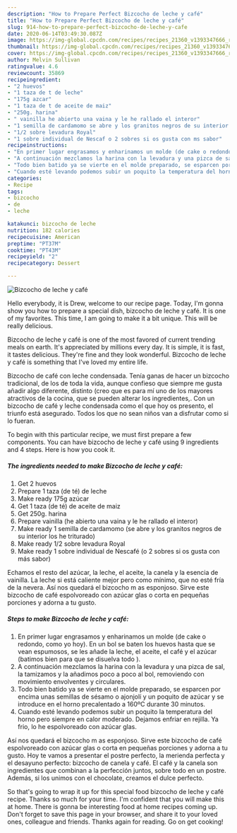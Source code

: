 ```yaml
---
description: "How to Prepare Perfect Bizcocho de leche y café"
title: "How to Prepare Perfect Bizcocho de leche y café"
slug: 914-how-to-prepare-perfect-bizcocho-de-leche-y-cafe
date: 2020-06-14T03:49:30.087Z
image: https://img-global.cpcdn.com/recipes/recipes_21360_v1393347666_receta_foto_00021360/751x532cq70/bizcocho-de-leche-y-cafe-foto-principal.jpg
thumbnail: https://img-global.cpcdn.com/recipes/recipes_21360_v1393347666_receta_foto_00021360/751x532cq70/bizcocho-de-leche-y-cafe-foto-principal.jpg
cover: https://img-global.cpcdn.com/recipes/recipes_21360_v1393347666_receta_foto_00021360/751x532cq70/bizcocho-de-leche-y-cafe-foto-principal.jpg
author: Melvin Sullivan
ratingvalue: 4.6
reviewcount: 35869
recipeingredient:
- "2 huevos"
- "1 taza de t de leche"
- "175g azcar"
- "1 taza de t de aceite de maiz"
- "250g. harina"
- " vainilla he abierto una vaina y le he rallado el interor"
- "1 semilla de cardamomo se abre y los granitos negros de su interior los he triturado"
- "1/2 sobre levadura Royal"
- "1 sobre individual de Nescaf o 2 sobres si os gusta con ms sabor"
recipeinstructions:
- "En primer lugar engrasamos y enharinamos un molde (de cake o redondo, como yo hoy). En un bol se baten los huevos hasta que se vean espumosos, se les añade la leche, el aceite, el café y el azúcar (batimos bien para que se disuelva todo )."
- "A continuación mezclamos la harina con la levadura y una pizca de sal, la tamizamos y la añadimos poco a poco al bol, removiendo con movimiento envolventes y circulares."
- "Todo bien batido ya se vierte en el molde preparado, se esparcen por encima unas semillas de sésamo o ajonjolí y un poquito de azúcar y se introduce en el horno precalentado a 160ºC durante 30 minutos."
- "Cuando esté levando podemos subir un poquito la temperatura del horno pero siempre en calor moderado. Dejamos enfriar en rejilla. Ya frio, lo he espolvoreado con azúcar glas."
categories:
- Recipe
tags:
- bizcocho
- de
- leche

katakunci: bizcocho de leche 
nutrition: 182 calories
recipecuisine: American
preptime: "PT37M"
cooktime: "PT43M"
recipeyield: "2"
recipecategory: Dessert

---
```



![Bizcocho de leche y café](https://img-global.cpcdn.com/recipes/recipes_21360_v1393347666_receta_foto_00021360/751x532cq70/bizcocho-de-leche-y-cafe-foto-principal.jpg)

Hello everybody, it is Drew, welcome to our recipe page. Today, I'm gonna show you how to prepare a special dish, bizcocho de leche y café. It is one of my favorites. This time, I am going to make it a bit unique. This will be really delicious.

Bizcocho de leche y café is one of the most favored of current trending meals on earth. It's appreciated by millions every day. It is simple, it is fast, it tastes delicious. They're fine and they look wonderful. Bizcocho de leche y café is something that I've loved my entire life.

Bizcocho de café con leche condensada. Tenía ganas de hacer un bizcocho tradicional, de los de toda la vida, aunque confieso que siempre me gusta añadir algo diferente, distinto (creo que es para mí uno de los mayores atractivos de la cocina, que se pueden alterar los ingredientes,. Con un bizcocho de café y leche condensada como el que hoy os presento, el triunfo está asegurado. Todos los que no sean niños van a disfrutar como si lo fueran.


To begin with this particular recipe, we must first prepare a few components. You can have bizcocho de leche y café using 9 ingredients and 4 steps. Here is how you cook it.

<!--inarticleads1-->

##### The ingredients needed to make Bizcocho de leche y café:

1. Get 2 huevos
1. Prepare 1 taza (de té) de leche
1. Make ready 175g azúcar
1. Get 1 taza (de té) de aceite de maiz
1. Get 250g. harina
1. Prepare  vainilla (he abierto una vaina y le he rallado el interor)
1. Make ready 1 semilla de cardamomo (se abre y los granitos negros de su interior los he triturado)
1. Make ready 1/2 sobre levadura Royal
1. Make ready 1 sobre individual de Nescafé (o 2 sobres si os gusta con más sabor)


Echamos el resto del azúcar, la leche, el aceite, la canela y la esencia de vainilla. La leche si está caliente mejor pero como mínimo, que no esté fría de la nevera. Así nos quedará el bizcocho m as esponjoso. Sirve este bizcocho de café espolvoreado con azúcar glas o corta en pequeñas porciones y adorna a tu gusto. 

<!--inarticleads2-->

##### Steps to make Bizcocho de leche y café:

1. En primer lugar engrasamos y enharinamos un molde (de cake o redondo, como yo hoy). En un bol se baten los huevos hasta que se vean espumosos, se les añade la leche, el aceite, el café y el azúcar (batimos bien para que se disuelva todo ).
1. A continuación mezclamos la harina con la levadura y una pizca de sal, la tamizamos y la añadimos poco a poco al bol, removiendo con movimiento envolventes y circulares.
1. Todo bien batido ya se vierte en el molde preparado, se esparcen por encima unas semillas de sésamo o ajonjolí y un poquito de azúcar y se introduce en el horno precalentado a 160ºC durante 30 minutos.
1. Cuando esté levando podemos subir un poquito la temperatura del horno pero siempre en calor moderado. Dejamos enfriar en rejilla. Ya frio, lo he espolvoreado con azúcar glas.


Así nos quedará el bizcocho m as esponjoso. Sirve este bizcocho de café espolvoreado con azúcar glas o corta en pequeñas porciones y adorna a tu gusto. Hoy te vamos a presentar el postre perfecto, la merienda perfecta y el desayuno perfecto: bizcocho de canela y café. El café y la canela son ingredientes que combinan a la perfección juntos, sobre todo en un postre. Además, si los unimos con el chocolate, creamos el dulce perfecto. 

So that's going to wrap it up for this special food bizcocho de leche y café recipe. Thanks so much for your time. I'm confident that you will make this at home. There is gonna be interesting food at home recipes coming up. Don't forget to save this page in your browser, and share it to your loved ones, colleague and friends. Thanks again for reading. Go on get cooking!

